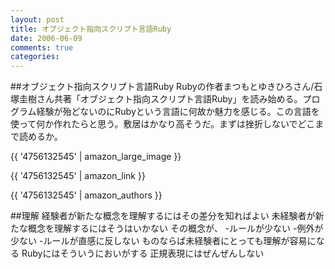 ```yaml
---
layout: post
title: オブジェクト指向スクリプト言語Ruby
date: 2006-06-09
comments: true
categories:
---
```


##オブジェクト指向スクリプト言語Ruby
Rubyの作者まつもとゆきひろさん/石塚圭樹さん共著「オブジェクト指向スクリプト言語Ruby」を読み始める。プログラム経験が殆どないのにRubyという言語に何故か魅力を感じる。この言語を使って何か作れたらと思う。敷居はかなり高そうだ。まずは挫折しないでどこまで読めるか。

{{ '4756132545' | amazon_large_image }}

{{ '4756132545' | amazon_link }}

{{ '4756132545' | amazon_authors }}

##理解
経験者が新たな概念を理解するにはその差分を知ればよい
未経験者が新たな概念を理解するにはそうはいかない
その概念が、
-ルールが少ない
-例外が少ない
-ルールが直感に反しない
ものならば未経験者にとっても理解が容易になる
Rubyにはそういうにおいがする
正規表現にはぜんぜんしない
